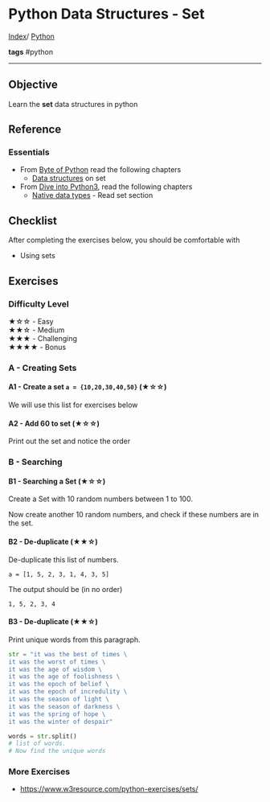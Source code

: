 # Python Data Structures - Set

[Index](../README.md)/ [Python](0-README.md)

**tags**
#python 

---

## Objective

Learn the **set** data structures in python

## Reference

### Essentials

* From [Byte of Python](https://python.swaroopch.com/) read the following chapters
  - [Data structures](https://python.swaroopch.com/data_structures.html) on set
* From [Dive into Python3](https://diveintopython3.problemsolving.io), read the following chapters
  - [Native data types](https://diveintopython3.problemsolving.io/native-datatypes.html) - Read set section

## Checklist

After completing the exercises below, you should be comfortable with

- Using sets

## Exercises

### Difficulty Level

★☆☆  - Easy  
★★☆  - Medium  
★★★  - Challenging  
★★★★ - Bonus

### A - Creating Sets

#### A1 - Create a set `a = {10,20,30,40,50}` (★☆☆)
We will use this list for exercises below

#### A2 - Add 60 to set (★☆☆)

Print out the set and notice the order

### B - Searching

#### B1 - Searching a Set (★☆☆)

Create a Set with 10 random numbers between 1 to 100.

Now create another 10 random numbers, and check if these numbers are in the set.

#### B2 - De-duplicate  (★★☆)

De-duplicate this list of numbers.

`a = [1, 5, 2, 3, 1, 4, 3, 5]`

The output should be (in no order)

`1, 5, 2, 3, 4`

#### B3 - De-duplicate  (★★☆)

Print unique words from this paragraph.

```python
str = "it was the best of times \
it was the worst of times \
it was the age of wisdom \
it was the age of foolishness \
it was the epoch of belief \
it was the epoch of incredulity \
it was the season of light \
it was the season of darkness \
it was the spring of hope \
it was the winter of despair"

words = str.split()
# list of words. 
# Now find the unique words

```

### More Exercises

- https://www.w3resource.com/python-exercises/sets/